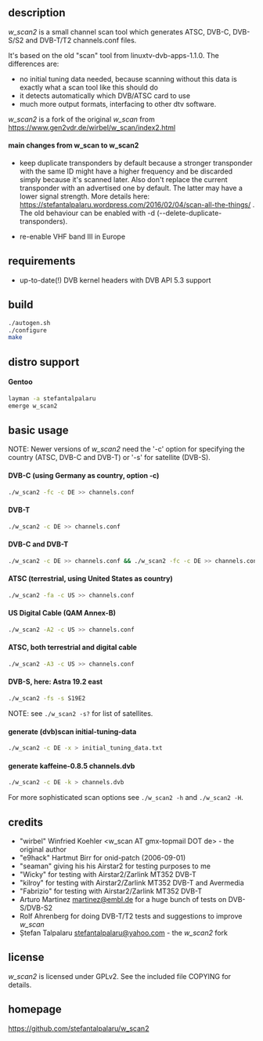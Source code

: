 ## description

*w\_scan2* is a small channel scan tool which generates ATSC, DVB-C, DVB-S/S2 and DVB-T/T2 channels.conf files.

It's based on the old "scan" tool from linuxtv-dvb-apps-1.1.0. The differences are:
- no initial tuning data needed, because scanning without this data is exactly
  what a scan tool like this should do
- it detects automatically which DVB/ATSC card to use
- much more output formats, interfacing to other dtv software.

*w\_scan2* is a fork of the original *w\_scan* from https://www.gen2vdr.de/wirbel/w_scan/index2.html

#### main changes from **w\_scan** to **w\_scan2**

- keep duplicate transponders by default because a stronger transponder with
  the same ID might have a higher frequency and be discarded simply because
  it's scanned later. Also don't replace the current transponder with an
  advertised one by default. The latter may have a lower signal strength.
  More details here:
  https://stefantalpalaru.wordpress.com/2016/02/04/scan-all-the-things/ .
  The old behaviour can be enabled with -d (--delete-duplicate-transponders).

- re-enable VHF band III in Europe

## requirements

- up-to-date(!) DVB kernel headers with DVB API 5.3 support

## build

```sh
./autogen.sh
./configure
make
```

## distro support

#### Gentoo

```sh
layman -a stefantalpalaru
emerge w_scan2
```

## basic usage

NOTE: Newer versions of *w\_scan2* need the '-c' option for specifying the
country (ATSC, DVB-C and DVB-T) or '-s' for satellite (DVB-S).


#### DVB-C (using Germany as country, option -c)

```sh
./w_scan2 -fc -c DE >> channels.conf
```

#### DVB-T

```sh
./w_scan2 -c DE >> channels.conf
```

#### DVB-C and DVB-T

```sh
./w_scan2 -c DE >> channels.conf && ./w_scan2 -fc -c DE >> channels.conf
```

#### ATSC (terrestrial, using United States as country)

```sh
./w_scan2 -fa -c US >> channels.conf
```

#### US Digital Cable (QAM Annex-B)

```sh
./w_scan2 -A2 -c US >> channels.conf
```

#### ATSC, both terrestrial and digital cable

```sh
./w_scan2 -A3 -c US >> channels.conf
```

#### DVB-S, here: Astra 19.2 east

```sh
./w_scan2 -fs -s S19E2
```

NOTE: see ```./w_scan2 -s?``` for list of satellites.

#### generate (dvb)scan initial-tuning-data

```sh
./w_scan2 -c DE -x > initial_tuning_data.txt
```

#### generate kaffeine-0.8.5 channels.dvb

```sh
./w_scan2 -c DE -k > channels.dvb
```

For more sophisticated scan options see ```./w_scan2 -h``` and ```./w_scan2 -H```.

## credits

- "wirbel" Winfried Koehler <w_scan AT gmx-topmail DOT de> - the original author
- "e9hack" Hartmut Birr for onid-patch (2006-09-01)
- "seaman" giving his his Airstar2 for testing purposes to me
- "Wicky" for testing with Airstar2/Zarlink MT352 DVB-T
- "kilroy" for testing with Airstar2/Zarlink MT352 DVB-T and Avermedia
- "Fabrizio" for testing with Airstar2/Zarlink MT352 DVB-T
- Arturo Martinez <martinez@embl.de> for a huge bunch of tests on DVB-S/DVB-S2
- Rolf Ahrenberg for doing DVB-T/T2 tests and suggestions to improve *w\_scan*
- Ștefan Talpalaru <stefantalpalaru@yahoo.com> - the *w\_scan2* fork

## license

*w\_scan2* is licensed under GPLv2. See the included file COPYING for details.

## homepage

https://github.com/stefantalpalaru/w_scan2

